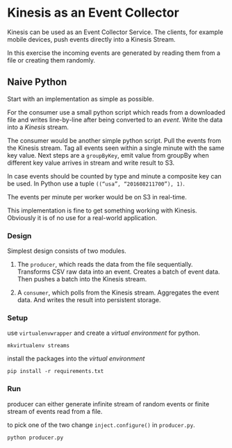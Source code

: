 # Kinesis as an Event Collector

Kinesis can be used as an Event Collector Service.
The clients, for example mobile devices, push events directly into a Kinesis Stream.

In this exercise the incoming events are generated by reading them from a file or creating them randomly.


## Naive Python

Start with an implementation as simple as possible.

For the consumer use a small python script which reads from a downloaded file and writes line-by-line after being converted to an *event*.
Write the data into a *Kinesis* stream.

The consumer would be another simple python script.
Pull the events from the Kinesis stream.
Tag all events seen within a single minute with the same key value.
Next steps are a `groupByKey`, emit value from groupBy when different key value arrives in stream and write result to S3.

In case events should be counted by type and minute a composite key can be used. In Python use a tuple `((“usa”, “201608211700”), 1)`.

The events per minute per worker would be on S3 in real-time.

This implementation is fine to get something working with Kinesis.
Obviously it is of no use for a real-world application.


### Design

Simplest design consists of two modules.

1. The `producer`, which reads the data from the file sequentially.
Transforms CSV raw data into an event.
Creates a batch of event data.
Then pushes a batch into the Kinesis stream.

2. A `consumer`, which polls from the Kinesis stream.
Aggregates the event data.
And writes the result into persistent storage.


### Setup
use `virtualenvwrapper` and create a *virtual environment* for python.
```
mkvirtualenv streams
```

install the packages into the *virtual environment*
```
pip install -r requirements.txt
```


### Run

producer can either generate infinite stream of random events or finite stream of events read from a file.

to pick one of the two change `inject.configure()` in `producer.py`.

```
python producer.py
```
